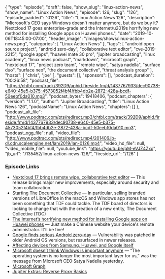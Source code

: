 {
  "type": "episode",
  "draft": false,
  "show_slug": "linux-action-news",
  "show_name": "Linux Action News",
  "episode": 126,
  "slug": "126",
  "episode_padded": "0126",
  "title": "Linux Action News 126",
  "description": "Microsoft's CEO says Windows doesn't matter anymore, but do we buy it? Nextcloud 17 goes enterprise-grade and the Internet\u2019s horrifying new method for installing Google apps on Huawei phones.",
  "date": "2019-10-06T18:45:00-07:00",
  "header_image": "/images/shows/linux-action-news.png",
  "categories": [
    "Linux Action News"
  ],
  "tags": [
    "android open source project",
    "android zero-day",
    "collaborative text editor",
    "cve-2019-2215",
    "google apps",
    "huawei mate 30 pro",
    "jupiter broadcasting",
    "linux academy",
    "linux news podcast",
    "markdown",
    "microsoft graph",
    "nextcloud 17",
    "project zero team",
    "remote wipe",
    "satya nadella",
    "surface duo",
    "surface neo",
    "the document collective",
    "threat analysis group"
  ],
  "hosts": [
    "chris",
    "joe"
  ],
  "guests": [],
  "sponsors": [],
  "podcast_duration": "00:26:58",
  "podcast_file": "https://chtbl.com/track/392D9/aphid.fireside.fm/d/1437767933/dec90738-e640-45e5-b375-4573052f4bf4/fbb4db2e-2872-428a-bcdf-50eebf0da010.mp3",
  "podcast_bytes": 19418406,
  "podcast_chapters": {
    "version": "1.1.0",
    "author": "Jupiter Broadcasting",
    "title": "Linux Action News 126",
    "podcastName": "Linux Action News",
    "chapters": []
  },
  "podcast_alt_file": "http://www.podtrac.com/pts/redirect.mp3/chtbl.com/track/392D9/aphid.fireside.fm/d/1437767933/dec90738-e640-45e5-b375-4573052f4bf4/fbb4db2e-2872-428a-bcdf-50eebf0da010.mp3",
  "podcast_ogg_file": null,
  "video_file": "http://www.podtrac.com/pts/redirect.mp4/201406.jb-dl.cdn.scaleengine.net/lan/2019/lan-0126.mp4",
  "video_hd_file": null,
  "video_mobile_file": null,
  "youtube_link": "https://youtu.be/gM-eVJZ4Zxo",
  "jb_url": "/135452/linux-action-news-126/",
  "fireside_url": "/126"
}


### Episode Links

  * [Nextcloud 17 brings remote wipe, collaborative text editor](https://nextcloud.com/blog/nextcloud-17-brings-remote-wipe-collaborative-text-editor-and-next-generation-secure-watermarking/ "Nextcloud 17 brings remote wipe, collaborative text editor") — This release brings major new improvements, especially around security and team collaboration. 
  * [Starting The Document Collective](https://lwn.net/Articles/801016/ "Starting The Document Collective") — In particular, selling branded versions of LibreOffice in the macOS and Windows app stores has not been something that TDF could tackle. The TDF board of directors is looking to change that with the creation of a new entity, The Document Collective (TDC)
  * [The Internet’s horrifying new method for installing Google apps on Huawei phones](https://arstechnica.com/gadgets/2019/10/the-internets-horrifying-new-method-for-installing-google-apps-on-huawei-phones/ "The Internet’s horrifying new method for installing Google apps on Huawei phones") — Just make a Chinese website your device's remote administrator. It'll be fine!
  * [Google finds serious Android zero-day](https://www.zdnet.com/article/google-finds-android-zero-day-impacting-pixel-samsung-huawei-xiaomi-devices/ "Google finds serious Android zero-day") — Vulnerability was patched in older Android OS versions, but resurfaced in newer releases.
  * [Affecting devices from Samsung, Huawei, and Google itself](https://www.theverge.com/2019/10/4/20898460/android-security-vulnerability-project-zero-pixel-galaxy-huawei-xiaomi "Affecting devices from Samsung, Huawei, and Google itself")
  * [Microsoft doesn’t think Windows is important anymore](https://www.theverge.com/2019/10/3/20896908/microsoft-windows-satya-nadella-importance-apps-services-android "Microsoft doesn’t think Windows is important anymore") — “The operating system is no longer the most important layer for us,” was the message from Microsoft CEO Satya Nadella yesterday.
  * [Microsoft Graph](https://developer.microsoft.com/en-us/graph "Microsoft Graph")
  * [Jupiter Extras: Reverse Proxy Basics](https://extras.show/19 "Jupiter Extras: Reverse Proxy Basics")


